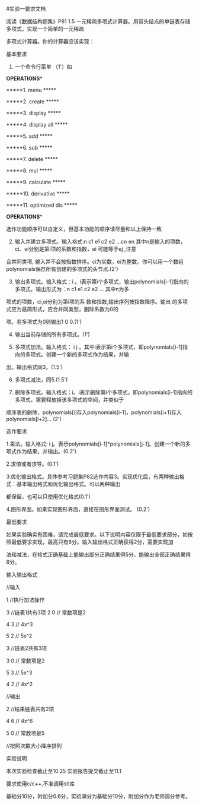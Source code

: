 #实验一要求文档

阅读《数据结构题集》P81 1.5 一元稀疏多项式计算器。用带头结点的单链表存储多项式，实现一个简单的一元稀疏

多项式计算器。你的计算器应该实现：

基本要求

1. 一个命令行菜单 （1'）如

**********OPERATIONS***********

*****1.      menu         *****

*****2.     create        *****

*****3.    display        *****

*****4.  display all      *****

*****5.     add           *****

*****6.     sub           *****

*****7.    delete         *****

*****8.      mul          *****

*****9.   calculate       *****

*****10.  derivative      *****

*****11. optimized dis    *****

**********OPERATIONS***********

选作功能顺序可以自定义，但基本功能的顺序请尽量和以上保持一致

2. 输入并建立多项式。输入格式:n c1 e1 c2 e2 ...cn en 其中n是输入的项数，ci、ei分别是第i项的系数和指数，ei 可能等于ej ,注意

合并同类项, 输入并不会按指数排序。ci为实数，ei为整数。你可以用一个数组polynomials保存所有创建的多项式的头节点.(2')

3. 输出多项式。输入格式：i 。i表示第i个多项式，输出polynomials[i-1]指向的多项式。输出形式为：n c1 e1 c2 e2 ... 其中n为多

项式的项数，ci,ei分别为第i项的系 数和指数,输出序列按指数降序。输出 的多项式应为最简形式，应合并同类型，删除系数为0的

项。若多项式为0则输出1 0 0.(1')

4. 输出当前存储的所有多项式。(1')

5. 多项式加法。输入格式： i j 。其中i表示第i个多项式，即polynomials[i-1]指向的多项式。创建一个新的多项式作为结果，并输

出。输出格式同3。(1.5')

6. 多项式减法，同5.(1.5')

7. 删除多项式。输入格式：i。i表示删除第i个多项式，即polynomials[i-1]指向的多项式。需要释放掉该多项式的空间，并类似于

顺序表的删除，polynomials[i]存入polynomials[i-1]，polynomials[i+1]存入polynomials[i+2]... (2')

选作要求

1.乘法。输入格式: i j。表示polynomials[i-1]*polynomials[j-1]。创建一个新的多项式作为结果，并输出。(0.2')

2.求值或者求导。(0.1')

3.优化输出格式。具体参考习题集P82选作内容3。实现优化后，有两种输出格式：基本输出格式和优化输出格式。可以两种输出

都保留，也可以只使用优化格式(0.1')

4.图形界面。如果实现图形界面，直接在图形界面测试。 (0.2')

最低要求

如果实验确实有困难，请完成最低要求。以下说明内容仅限于最低要求部分，如按照最低要求实现，最高只有6分。输入输出格式正确获得2分，需要实现加

法和减法，在格式正确基础上能输出部分正确结果得5分，能输出全部正确结果得6分。

输入输出格式

//输入

1 //执行加法操作

3 //链表1共有3项
2 0 // 常数项是2

4 3 // 4x^3

5 2 // 5x^2

3 //链表2共有3项

3 0 // 常数项是2

5 3 // 5x^3

4 2 // 4x^2

//输出

2 //结果链表共有2项

4 6 // 4x^6

5 0 // 常数项是5

//按照次数大小降序排列

实验说明

本次实验检查截止至10.25 实验报告提交截止至11.1

要求使用c/c++,不准调用stl库

基础分10分，附加分0.6分，实验满分为基础分10分，附加分作为老师调分参考。
